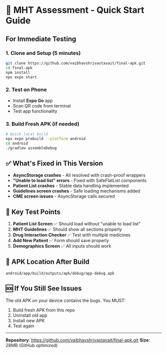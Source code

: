 # 🚀 MHT Assessment - Quick Start Guide

## For Immediate Testing

### 1. Clone and Setup (5 minutes)
```bash
git clone https://github.com/vaibhavshrivastavait/final-apk.git
cd final-apk
npm install
npx expo start
```

### 2. Test on Phone
- Install **Expo Go** app
- Scan QR code from terminal
- Test app functionality

### 3. Build Fresh APK (if needed)
```bash
# Quick local build
npx expo prebuild --platform android
cd android
./gradlew assembleDebug
```

## ✅ What's Fixed in This Version

- **AsyncStorage crashes** - All resolved with crash-proof wrappers
- **"Unable to load list" errors** - Fixed with SafeFlatList components  
- **Patient List crashes** - Stable data handling implemented
- **Guidelines screen crashes** - Safe loading mechanisms added
- **CME screen issues** - AsyncStorage calls secured

## 🎯 Key Test Points

1. **Patient List Screen** ✅ Should load without "unable to load list"
2. **MHT Guidelines** ✅ Should show all sections properly
3. **Drug Interaction Checker** ✅ Test with multiple medicines
4. **Add New Patient** ✅ Form should save properly
5. **Demographics Screen** ✅ All inputs should work

## 📱 APK Location After Build
```
android/app/build/outputs/apk/debug/app-debug.apk
```

## 🆘 If You Still See Issues
The old APK on your device contains the bugs. You MUST:
1. Build fresh APK from this repo
2. Uninstall old app 
3. Install new APK
4. Test again

---
**Repository**: https://github.com/vaibhavshrivastavait/final-apk.git
**Size**: 28MB (GitHub optimized)